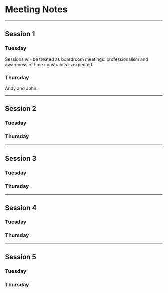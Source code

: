 # Meeting Notes

---

## Session 1

### Tuesday

Sessions will be treated as boardroom meetings: professionalism and awareness of time constraints is expected.

### Thursday

Andy and John.

---

## Session 2

### Tuesday



### Thursday



---

## Session 3

### Tuesday



### Thursday



---

## Session 4

### Tuesday



### Thursday



---

## Session 5

### Tuesday



### Thursday



